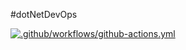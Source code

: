 #dotNetDevOps

[![.github/workflows/github-actions.yml](https://github.com/BryanChasko/dotNetDevOps/actions/workflows/github-actions.yml/badge.svg)](https://github.com/BryanChasko/dotNetDevOps/actions/workflows/github-actions.yml)
